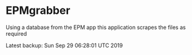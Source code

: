 # EPMgrabber
Using a database from the EPM app this application scrapes the files as required


Latest backup: Sun Sep 29 06:28:01 UTC 2019
